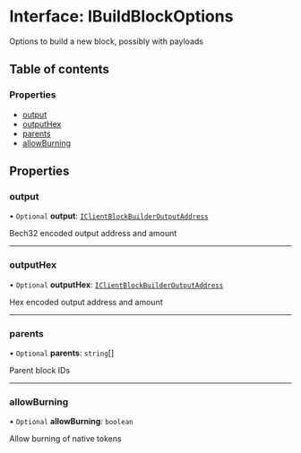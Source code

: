 # Interface: IBuildBlockOptions

Options to build a new block, possibly with payloads

## Table of contents

### Properties

- [output](IBuildBlockOptions.md#output)
- [outputHex](IBuildBlockOptions.md#outputhex)
- [parents](IBuildBlockOptions.md#parents)
- [allowBurning](IBuildBlockOptions.md#allowburning)

## Properties

### output

• `Optional` **output**: [`IClientBlockBuilderOutputAddress`](IClientBlockBuilderOutputAddress.md)

Bech32 encoded output address and amount

___

### outputHex

• `Optional` **outputHex**: [`IClientBlockBuilderOutputAddress`](IClientBlockBuilderOutputAddress.md)

Hex encoded output address and amount

___

### parents

• `Optional` **parents**: `string`[]

Parent block IDs

___

### allowBurning

• `Optional` **allowBurning**: `boolean`

Allow burning of native tokens
